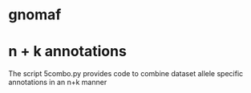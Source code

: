 # gnomaf

# n + k annotations
The script 5combo.py provides code to combine dataset allele specific annotations in an n+k manner
